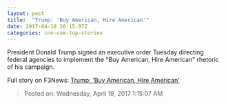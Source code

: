 ```yaml
---
layout: post
title:  "Trump: 'Buy American, Hire American'"
date: 2017-04-18 20:15:07Z
categories: cnn-com-top-stories
---
```


President Donald Trump signed an executive order Tuesday directing federal agencies to implement the "Buy American, Hire American" rhetoric of his campaign.


Full story on F3News: [Trump: 'Buy American, Hire American'](http://www.f3nws.com/n/4qhDgF)

> Posted on: Wednesday, April 19, 2017 1:15:07 AM
